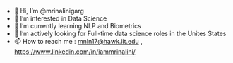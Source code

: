 - 👋 Hi, I’m @mrinalinigarg
- 👀 I’m interested in Data Science
- 🌱 I’m currently learning NLP and Biometrics
- 💞️ I’m actively looking for Full-time data science roles in the Unites States
- 📫 How to reach me : mnln17@hawk.iit.edu , https://www.linkedin.com/in/iammrinalini/

<!---
mrinalinigarg/mrinalinigarg is a ✨ special ✨ repository because its `README.md` (this file) appears on your GitHub profile.
You can click the Preview link to take a look at your changes.
--->
